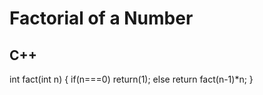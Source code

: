 # Factorial of a Number

## C++

int fact(int n)
{
  if(n===0)
    return(1);
  else
    return fact(n-1)*n;
}
